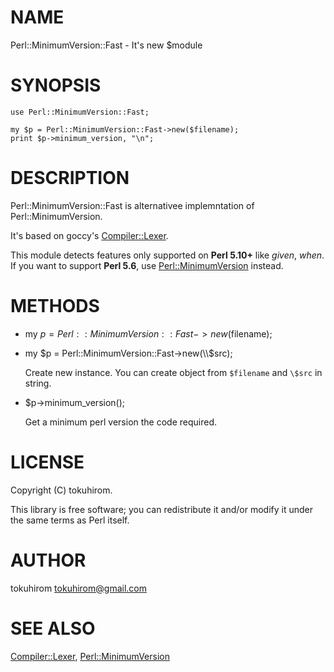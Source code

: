 # NAME

Perl::MinimumVersion::Fast - It's new $module

# SYNOPSIS

    use Perl::MinimumVersion::Fast;

    my $p = Perl::MinimumVersion::Fast->new($filename);
    print $p->minimum_version, "\n";

# DESCRIPTION

Perl::MinimumVersion::Fast is alternativee implemntation of Perl::MinimumVersion.

It's based on goccy's [Compiler::Lexer](http://search.cpan.org/perldoc?Compiler::Lexer).

This module detects features only supported on __Perl 5.10+__ like _given_, _when_.
If you want to support __Perl 5.6__, use [Perl::MinimumVersion](http://search.cpan.org/perldoc?Perl::MinimumVersion) instead.

# METHODS

- my $p = Perl::MinimumVersion::Fast->new($filename);
- my $p = Perl::MinimumVersion::Fast->new(\\$src);

    Create new instance. You can create object from `$filename` and `\$src` in string.

- $p->minimum\_version();

    Get a minimum perl version the code required.

# LICENSE

Copyright (C) tokuhirom.

This library is free software; you can redistribute it and/or modify
it under the same terms as Perl itself.

# AUTHOR

tokuhirom <tokuhirom@gmail.com>

# SEE ALSO

[Compiler::Lexer](http://search.cpan.org/perldoc?Compiler::Lexer), [Perl::MinimumVersion](http://search.cpan.org/perldoc?Perl::MinimumVersion)
